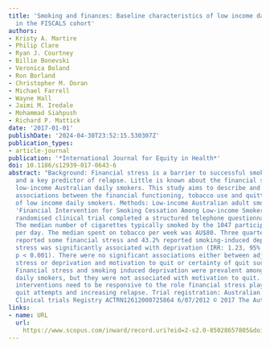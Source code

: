 ```yaml
---
title: 'Smoking and finances: Baseline characteristics of low income daily smokers
  in the FISCALS cohort'
authors:
- Kristy A. Martire
- Philip Clare
- Ryan J. Courtney
- Billie Bonevski
- Veronica Boland
- Ron Borland
- Christopher M. Doran
- Michael Farrell
- Wayne Hall
- Jaimi M. Iredale
- Mohammad Siahpush
- Richard P. Mattick
date: '2017-01-01'
publishDate: '2024-04-30T23:52:15.530307Z'
publication_types:
- article-journal
publication: '*International Journal for Equity in Health*'
doi: 10.1186/s12939-017-0643-6
abstract: "Background: Financial stress is a barrier to successful smoking cessation
  and a key predictor of relapse. Little is known about the financial situation of
  low-income Australian daily smokers. This study aims to describe and investigate
  associations between the financial functioning, tobacco use and quitting behaviours
  of low income daily smokers. Methods: Low-income Australian adult smokers in the
  'Financial Intervention for Smoking Cessation Among Low-income Smokers (FISCALS)
  randomised clinical trial completed a structured telephone questionnaire. Results:
  The median number of cigarettes typically smoked by the 1047 participants was 23
  per day. The median spent on tobacco per week was AU$80. Three quarters (73.0%)
  reported some financial stress and 43.2% reported smoking-induced deprivation. Financial
  stress was significantly associated with deprivation (IRR: 1.23, 95% CI 1.21, 1.26,
  p < 0.001). There were no significant associations either between adjusted financial
  stress or deprivation and motivation to quit or certainty of quit success. Conclusions:
  Financial stress and smoking induced deprivation were prevalent among low-income
  daily smokers, but they were not associated with motivation to quit. Smoking cessation
  interventions need to be responsive to the role financial stress plays in reducing
  quit attempts and increasing relapse. Trial registration: Australian and New Zealand
  Clinical trials Registry ACTRN12612000725864 6/07/2012 © 2017 The Author(s)."
links:
- name: URL
  url: 
    https://www.scopus.com/inward/record.uri?eid=2-s2.0-85028657805&doi=10.1186%2fs12939-017-0643-6&partnerID=40&md5=8a400e97f4ef1314aa037d4411da6b10
---
```

